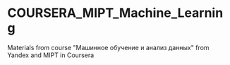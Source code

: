 # COURSERA_MIPT_Machine_Learning
Materials from course "Машинное обучение и анализ данных" from Yandex and MIPT in Coursera
